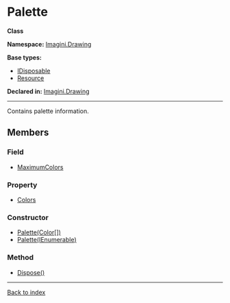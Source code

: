 # Palette

**Class**

**Namespace:** [Imagini.Drawing](Imagini.Drawing.md)

**Base types:**

* [IDisposable](#.md)
* [Resource](#.md)


**Declared in:** [Imagini.Drawing](Imagini.Drawing.md)

------



Contains palette information.


## Members

### Field
* [MaximumColors](Imagini.Drawing.Palette.MaximumColors.md)

### Property
* [Colors](Imagini.Drawing.Palette.Colors.md)

### Constructor
* [Palette(Color[])](Imagini.Drawing.Palette.Palette(Color[]).md)
* [Palette(IEnumerable<Color>)](Imagini.Drawing.Palette.Palette(IEnumerable{Color}).md)

### Method
* [Dispose()](Imagini.Drawing.Texture.Dispose().md)

------

[Back to index](index.md)